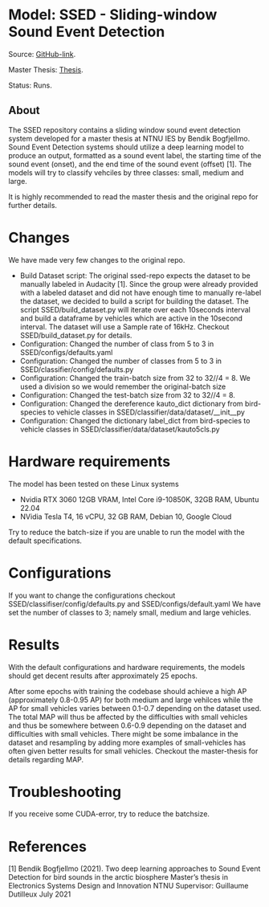 # Model: SSED - Sliding-window Sound Event Detection

Source: [GitHub-link](https://github.com/bendikbo/SSED).

Master Thesis: [Thesis](https://github.com/bendikbo/SSED/blob/main/thesis.pdf).

Status: Runs.

## About

The SSED repository contains a sliding window sound event detection system developed for a master thesis at NTNU IES by Bendik Bogfjellmo. Sound Event Detection systems should utilize a deep learning model to produce an output, formatted as a sound event label, the starting time of the sound event (onset), and the end time of the sound event (offset) [1]. The models will try to classify vehciles by three classes: small, medium and large. 

It is highly recommended to read the master thesis and the original repo for further details.

# Changes
We have made very few changes to the original repo. 

- Build Dataset script: The original ssed-repo expects the dataset to be manually labeled in Audacity [1]. Since the group were already provided with a labeled dataset and did not have enough time to manually re-label the dataset, we decided to build a script for building the dataset. The script SSED/build_dataset.py will iterate over each 10seconds interval and build a dataframe by vehicles which are active in the 10second interval. The dataset will use a Sample rate of 16kHz. Checkout SSED/build_dataset.py for details.
- Configuration: Changed the number of class from 5 to 3 in SSED/configs/defaults.yaml
- Configuration: Changed the number of classes from 5 to 3 in SSED/classifier/config/defaults.py 
- Configuration: Changed the train-batch size from 32 to 32//4 = 8. We used a division so we would remember the original-batch size
- Configuration: Changed the test-batch size from 32 to 32//4 = 8. 
- Configuration: Changed the dereference kauto_dict dictionary from bird-species to vehicle classes in SSED/classifier/data/dataset/__init__py 
- Configuration: Changed the dictionary label_dict from bird-species to vehicle classes in SSED/classifier/data/dataset/kauto5cls.py


# Hardware requirements
The model has been tested on these Linux systems 
- Nvidia RTX 3060 12GB VRAM, Intel Core i9-10850K, 32GB RAM, Ubuntu 22.04
- NVidia Tesla T4, 16 vCPU, 32 GB RAM, Debian 10, Google Cloud

Try to reduce the batch-size if you are unable to run the model with the default specifications.

# Configurations
If you want to change the configurations checkout SSED/classifiser/config/defaults.py and SSED/configs/default.yaml
We have set the number of classes to 3; namely small, medium and large vehicles.

# Results
With the default configurations and hardware requirements, the models should get decent results after approximately 25 epochs.

After some epochs with training the codebase should achieve a high AP (approximately 0.8-0.95 AP) for both medium and large vehilces while the AP for small vehicles varies between 0.1-0.7 depending on the dataset used. The total MAP will thus be affected by the difficulties with small vehicles and thus be somewhere between 0.6-0.9 depending on the dataset and difficulties with small vehicles. There might be some imbalance in the dataset and resampling by adding more examples of small-vehicles has often given better results for small vehicles. Checkout the master-thesis for details regarding MAP.


# Troubleshooting
If you receive some CUDA-error, try to reduce the batchsize.


# References
<a id="1">[1]</a> 
Bendik Bogfjellmo (2021). 
Two deep learning approaches to Sound Event Detection for bird sounds in the arctic biosphere
Master’s thesis in Electronics Systems Design and Innovation NTNU Supervisor: Guillaume Dutilleux July 2021

